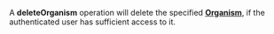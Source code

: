 A **deleteOrganism** operation will delete the specified [**Organism**](#tag/organisms), if the authenticated user has sufficient access to it.


